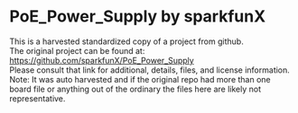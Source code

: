
# PoE_Power_Supply by sparkfunX  
This is a harvested standardized copy of a project from github.  
The original project can be found at:  
https://github.com/sparkfunX/PoE_Power_Supply  
Please consult that link for additional, details, files, and license information.  
Note: It was auto harvested and if the original repo had more than one board file or anything out of the ordinary the files here are likely not representative.  
    